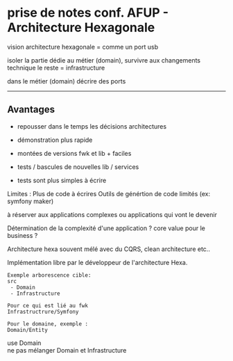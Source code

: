 # prise de notes conf. AFUP - Architecture Hexagonale

vision architecture hexagonale = comme un port usb 

isoler la partie dédie au métier (domain), survivre aux changements technique 
le reste = infrastructure

dans le métier (domain) décrire des ports 

-------------
Avantages 
-------------
- repousser dans le temps les décisions architectures
- démonstration plus rapide
- montées de versions fwk et lib + faciles
- tests / bascules de nouvelles lib / services

- tests sont plus simples à écrire

Limites : 
Plus de code à écrires
Outils de génértion de code limités (ex: symfony maker)

à réserver aux applications complexes ou applications qui vont le devenir

Détermination de la complexité d'une application ? core value pour le business ?

Architecture hexa souvent mélé avec du CQRS, clean architecture etc..

Implémentation libre par le développeur de l'architecture Hexa.

```
Exemple arborescence cible: 
src 
 - Domain
 - Infrastructure
 
Pour ce qui est lié au fwk 
Infrastructrure/Symfony 

Pour le domaine, exemple :
Domain/Entity 
```

use Domain\
ne pas mélanger Domain et Infrastructure
